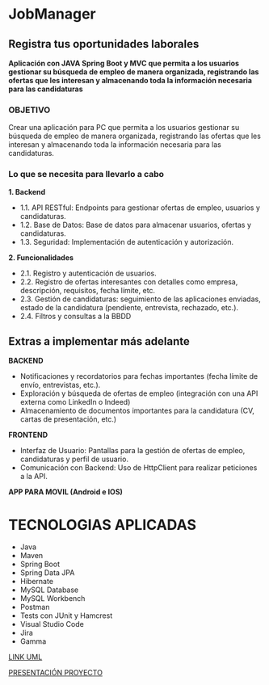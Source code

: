 # JobManager
## Registra tus oportunidades laborales

**Aplicación con JAVA Spring Boot y MVC que permita a los usuarios gestionar su búsqueda de empleo de manera organizada, registrando las ofertas que les interesan y almacenando toda la información necesaria para las candidaturas**

### OBJETIVO
Crear una aplicación para PC que permita a los usuarios gestionar su búsqueda de empleo de manera
organizada, registrando las ofertas que les interesan y almacenando toda la información necesaria
para las candidaturas.


### Lo que se necesita para llevarlo a cabo
**1. Backend**
* 1.1. API RESTful: Endpoints para gestionar ofertas de empleo, usuarios y candidaturas.
* 1.2. Base de Datos: Base de datos para almacenar usuarios, ofertas y candidaturas.
* 1.3. Seguridad: Implementación de autenticación y autorización.

**2. Funcionalidades**
* 2.1. Registro y autenticación de usuarios.
* 2.2. Registro de ofertas interesantes con detalles como empresa, descripción, requisitos, fecha
límite, etc.
* 2.3. Gestión de candidaturas: seguimiento de las aplicaciones enviadas, estado de la candidatura
(pendiente, entrevista, rechazado, etc.).
* 2.4. Filtros y consultas a la BBDD

## Extras a implementar más adelante
**BACKEND**
* Notificaciones y recordatorios para fechas importantes (fecha límite de envío, entrevistas, etc.).
* Exploración y búsqueda de ofertas de empleo (integración con una API externa como LinkedIn o
Indeed)
* Almacenamiento de documentos importantes para la candidatura (CV, cartas de presentación,
etc.)

**FRONTEND**
* Interfaz de Usuario: Pantallas para la gestión de ofertas de empleo, candidaturas y perfil de
usuario.
* Comunicación con Backend: Uso de HttpClient para realizar peticiones a la API.
  
**APP PARA MOVIL (Android e IOS)**

# TECNOLOGIAS APLICADAS
* Java
* Maven
* Spring Boot
* Spring Data JPA
* Hibernate
* MySQL Database
* MySQL Workbench
* Postman
* Tests con JUnit y Hamcrest
* Visual Studio Code
* Jira
* Gamma

[LINK UML](https://drive.google.com/file/d/1r5ot_e8SDfBdh-4EkDIhVGnqu6gPBv3E/view?usp=sharing)

[PRESENTACIÓN PROYECTO](https://gamma.app/docs/Job-Trucker-j317b1hzp92ezbs)
